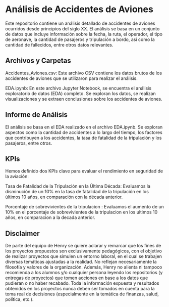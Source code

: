 # Análisis de Accidentes de Aviones
Este repositorio contiene un análisis detallado de accidentes de aviones ocurridos desde principios del siglo XX. El análisis se basa en un conjunto de datos que incluye información sobre la fecha, la ruta, el operador, el tipo de aeronave, la cantidad de pasajeros y tripulación a bordo, así como la cantidad de fallecidos, entre otros datos relevantes.

## Archivos y Carpetas
Accidentes_Aviones.csv: Este archivo CSV contiene los datos brutos de los accidentes de aviones que se utilizaron para realizar el análisis.

EDA.ipynb: En este archivo Jupyter Notebook, se encuentra el análisis exploratorio de datos (EDA) completo. Se exploran los datos, se realizan visualizaciones y se extraen conclusiones sobre los accidentes de aviones.

## Informe de Análisis
El análisis se basa en el EDA realizado en el archivo EDA.ipynb. Se exploran aspectos como la cantidad de accidentes a lo largo del tiempo, los factores que contribuyen a los accidentes, la tasa de fatalidad de la tripulación y los pasajeros, entre otros.

## KPIs
Hemos definido dos KPIs clave para evaluar el rendimiento en seguridad de la aviación:

Tasa de Fatalidad de la Tripulación en la Última Década: Evaluamos la disminución de un 10% en la tasa de fatalidad de la tripulación en los últimos 10 años, en comparación con la década anterior.

Porcentaje de sobrevivientes de la tripulacion : Evaluamos el aumento de un 10% en el porcentaje de sobrevivientes de la tripulacion en los ultimos 10 años, en comparacion a la decada anterior.

## Disclaimer
De parte del equipo de Henry se quiere aclarar y remarcar que los fines de los proyectos propuestos son exclusivamente pedagógicos, con el objetivo de realizar proyectos que simulen un entorno laboral, en el cual se trabajen diversas temáticas ajustadas a la realidad. No reflejan necesariamente la filosofía y valores de la organización. Además, Henry no alienta ni tampoco recomienda a los alumnos y/o cualquier persona leyendo los repositorios (y entregas de proyectos) que tomen acciones en base a los datos que pudieran o no haber recabado. Toda la información expuesta y resultados obtenidos en los proyectos nunca deben ser tomados en cuenta para la toma real de decisiones (especialmente en la temática de finanzas, salud, política, etc.).
